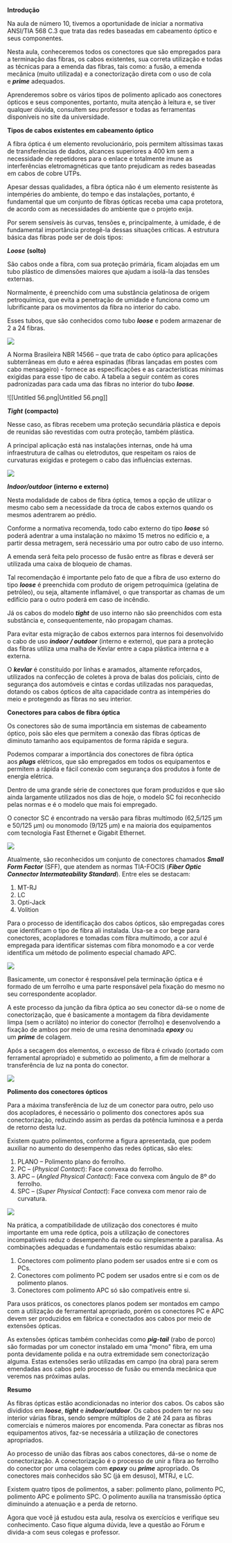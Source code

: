 **Introdução**

Na aula de número 10, tivemos a oportunidade de iniciar a normativa ANSI/TIA 568 C.3 que trata das redes baseadas em cabeamento óptico e seus componentes.

Nesta aula, conheceremos todos os conectores que são empregados para a terminação das fibras, os cabos existentes, sua correta utilização e todas as técnicas para a emenda das fibras, tais como: a fusão, a emenda mecânica (muito utilizada) e a conectorização direta com o uso de cola e _**prime**_ adequados.

Aprenderemos sobre os vários tipos de polimento aplicado aos conectores ópticos e seus componentes, portanto, muita atenção à leitura e, se tiver qualquer dúvida, consultem seu professor e todas as ferramentas disponíveis no site da universidade.

**Tipos de cabos existentes em cabeamento óptico**

A fibra óptica é um elemento revolucionário, pois permitem altíssimas taxas de transferências de dados, alcances superiores a 400 km sem a necessidade de repetidores para o enlace e totalmente imune as interferências eletromagnéticas que tanto prejudicam as redes baseadas em cabos de cobre UTPs.

Apesar dessas qualidades, a fibra óptica não é um elemento resistente às intempéries do ambiente, do tempo e das instalações, portanto, é fundamental que um conjunto de fibras ópticas receba uma capa protetora, de acordo com as necessidades do ambiente que o projeto exija.

Por serem sensíveis às curvas, tensões e, principalmente, à umidade, é de fundamental importância protegê-la dessas situações críticas. A estrutura básica das fibras pode ser de dois tipos:

_**Loose**_ **(solto)**

São cabos onde a fibra, com sua proteção primária, ficam alojadas em um tubo plástico de dimensões maiores que ajudam a isolá-la das tensões externas.

Normalmente, é preenchido com uma substância gelatinosa de origem petroquímica, que evita a penetração de umidade e funciona como um lubrificante para os movimentos da fibra no interior do cabo.

Esses tubos, que são conhecidos como tubo _**loose**_ e podem armazenar de 2 a 24 fibras.

[![](https://img.uninove.br/static/0/0/0/0/0/0/0/1/0/4/7/104755/a11i01_cabestru80_100.jpg)](https://img.uninove.br/static/0/0/0/0/0/0/0/1/0/4/7/104755/a11i01_cabestru80_100.jpg)

A Norma Brasileira NBR 14566 – que trata de cabo óptico para aplicações subterrâneas em duto e aérea espinadas (fibras lançadas em postes com cabo mensageiro) - fornece as especificações e as características mínimas exigidas para esse tipo de cabo. A tabela a seguir contém as cores padronizadas para cada uma das fibras no interior do tubo _**loose**_.

![[Untitled 56.png|Untitled 56.png]]

_**Tight**_ **(compacto)**

Nesse caso, as fibras recebem uma proteção secundária plástica e depois de reunidas são revestidas com outra proteção, também plástica.

A principal aplicação está nas instalações internas, onde há uma infraestrutura de calhas ou eletrodutos, que respeitam os raios de curvaturas exigidas e protegem o cabo das influências externas.

[![](https://img.uninove.br/static/0/0/0/0/0/0/0/1/0/4/7/104759/a11i02_cabestru80_100.jpg)](https://img.uninove.br/static/0/0/0/0/0/0/0/1/0/4/7/104759/a11i02_cabestru80_100.jpg)

_**Indoor/outdoor**_ **(interno e externo)**

Nesta modalidade de cabos de fibra óptica, temos a opção de utilizar o mesmo cabo sem a necessidade da troca de cabos externos quando os mesmos adentrarem ao prédio.

Conforme a normativa recomenda, todo cabo externo do tipo _**loose**_ só poderá adentrar a uma instalação no máximo 15 metros no edifício e, a partir dessa metragem, será necessário uma por outro cabo de uso interno.

A emenda será feita pelo processo de fusão entre as fibras e deverá ser utilizada uma caixa de bloqueio de chamas.

Tal recomendação é importante pelo fato de que a fibra de uso externo do tipo _**loose**_ é preenchida com produto de origem petroquímica (gelatina de petróleo), ou seja, altamente inflamável, o que transportar as chamas de um edifício para o outro poderá em caso de incêndio.

Já os cabos do modelo _**tight**_ de uso interno não são preenchidos com esta substância e, consequentemente, não propagam chamas.

Para evitar esta migração de cabos externos para internos foi desenvolvido o cabo de uso _**indoor / outdoor**_ (interno e externo), que para a proteção das fibras utiliza uma malha de Kevlar entre a capa plástica interna e a externa.

O _**kevlar**_ é constituído por linhas e aramados, altamente reforçados, utilizados na confecção de coletes à prova de balas dos policiais, cinto de segurança dos automóveis e cintas e cordas utilizadas nos paraquedas, dotando os cabos ópticos de alta capacidade contra as intempéries do meio e protegendo as fibras no seu interior.

**Conectores para cabos de fibra óptica**

Os conectores são de suma importância em sistemas de cabeamento óptico, pois são eles que permitem a conexão das fibras ópticas de diminuto tamanho aos equipamentos de forma rápida e segura.

Podemos comparar a importância dos conectores de fibra óptica aos _**plugs**_ elétricos, que são empregados em todos os equipamentos e permitem a rápida e fácil conexão com segurança dos produtos à fonte de energia elétrica.

Dentro de uma grande série de conectores que foram produzidos e que são ainda largamente utilizados nos dias de hoje, o modelo SC foi reconhecido pelas normas e é o modelo que mais foi empregado.

O conector SC é encontrado na versão para fibras multímodo (62,5/125 µm e 50/125 µm) ou monomodo (9/125 µm) e na maioria dos equipamentos com tecnologia Fast Ethernet e Gigabit Ethernet.

[![](https://img.uninove.br/static/0/0/0/0/0/0/0/1/0/4/7/104760/a11i03_cabestru80_100.jpg)](https://img.uninove.br/static/0/0/0/0/0/0/0/1/0/4/7/104760/a11i03_cabestru80_100.jpg)

Atualmente, são reconhecidos um conjunto de conectores chamados _**Small Form Factor**_ (SFF), que atendem as normas TIA-FOCIS (_**Fiber Optic Connector Intermateability Standard**_). Entre eles se destacam:

1. MT-RJ
2. LC
3. Opti-Jack
4. Volition

Para o processo de identificação dos cabos ópticos, são empregadas cores que identificam o tipo de fibra ali instalada. Usa-se a cor bege para conectores, acopladores e tomadas com fibra multímodo, a cor azul é empregada para identificar sistemas com fibra monomodo e a cor verde identifica um método de polimento especial chamado APC.

[![](https://img.uninove.br/static/0/0/0/0/0/0/0/1/0/4/7/104761/a11i04_cabestru80_100.jpg)](https://img.uninove.br/static/0/0/0/0/0/0/0/1/0/4/7/104761/a11i04_cabestru80_100.jpg)

Basicamente, um conector é responsável pela terminação óptica e é formado de um ferrolho e uma parte responsável pela fixação do mesmo no seu correspondente acoplador.

A este processo da junção da fibra óptica ao seu conector dá-se o nome de conectorização, que é basicamente a montagem da fibra devidamente limpa (sem o acriláto) no interior do conector (ferrolho) e desenvolvendo a fixação de ambos por meio de uma resina denominada _**epoxy**_ ou um _**prime**_ de colagem.

Após a secagem dos elementos, o excesso de fibra é crivado (cortado com ferramental apropriado) e submetido ao polimento, a fim de melhorar a transferência de luz na ponta do conector.

[![](https://img.uninove.br/static/0/0/0/0/0/0/0/1/0/4/7/104763/a11i05_cabestru80_100.jpg)](https://img.uninove.br/static/0/0/0/0/0/0/0/1/0/4/7/104763/a11i05_cabestru80_100.jpg)

**Polimento dos conectores ópticos**

Para a máxima transferência de luz de um conector para outro, pelo uso dos acopladores, é necessário o polimento dos conectores após sua conectorização, reduzindo assim as perdas da potência luminosa e a perda de retorno desta luz.

Existem quatro polimentos, conforme a figura apresentada, que podem auxiliar no aumento do desempenho das redes ópticas, são eles:

1. PLANO – Polimento plano do ferrolho.
2. PC – (_Physical Contact_): Face convexa do ferrolho.
3. APC – (_Angled Physical Contact_): Face convexa com ângulo de 8º do ferrolho.
4. SPC – (_Super Physical Contact_): Face convexa com menor raio de curvatura.

[![](https://img.uninove.br/static/0/0/0/0/0/0/0/1/0/4/7/104764/a11i06_cabestru80_100.jpg)](https://img.uninove.br/static/0/0/0/0/0/0/0/1/0/4/7/104764/a11i06_cabestru80_100.jpg)

Na prática, a compatibilidade de utilização dos conectores é muito importante em uma rede óptica, pois a utilização de conectores incompatíveis reduz o desempenho da rede ou simplesmente a paralisa. As combinações adequadas e fundamentais estão resumidas abaixo:

1. Conectores com polimento plano podem ser usados entre si e com os PCs.
2. Conectores com polimento PC podem ser usados entre si e com os de polimento planos.
3. Conectores com polimento APC só são compatíveis entre si.

Para usos práticos, os conectores planos podem ser montados em campo com a utilização de ferramental apropriado, porém os conectores PC e APC devem ser produzidos em fábrica e conectados aos cabos por meio de extensões ópticas.

As extensões ópticas também conhecidas como _**pig-tail**_ (rabo de porco) são formadas por um conector instalado em uma "mono" fibra, em uma ponta devidamente polida e na outra extremidade sem conectorização alguma. Estas extensões serão utilizadas em campo (na obra) para serem emendadas aos cabos pelo processo de fusão ou emenda mecânica que veremos nas próximas aulas.

**Resumo**

As fibras ópticas estão acondicionadas no interior dos cabos. Os cabos são divididos em _**loose**_, _**tight**_ e _**indoor**_/_**outdoor**_. Os cabos podem ter no seu interior várias fibras, sendo sempre múltiplos de 2 até 24 para as fibras comerciais e números maiores por encomenda. Para conectar as fibras nos equipamentos ativos, faz-se necessária a utilização de conectores apropriados.

Ao processo de união das fibras aos cabos conectores, dá-se o nome de conectorização. A conectorização é o processo de unir a fibra ao ferrolho do conector por uma colagem com _**epoxy**_ ou _**prime**_ apropriado. Os conectores mais conhecidos são SC (já em desuso), MTRJ, e LC.

Existem quatro tipos de polimentos, a saber: polimento plano, polimento PC, polimento APC e polimento SPC. O polimento auxilia na transmissão óptica diminuindo a atenuação e a perda de retorno.

Agora que você já estudou esta aula, resolva os exercícios e verifique seu conhecimento. Caso fique alguma dúvida, leve a questão ao Fórum e divida-a com seus colegas e professor.